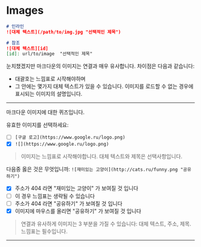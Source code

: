 # Images

```markdown
# 인라인
![대체 텍스트](/path/to/img.jpg "선택적인 제목")

# 참조
![대체 텍스트][id]
[id]: url/to/image  "선택적인 제목"
```
눈치챘겠지만 마크다운의 이미지는 연결과 매우 유사합니다. 차이점은 다음과 같습니다:
* 대괄호는 느낌표로 시작해야하며
* 그 안에는 몇가지 대체 텍스트가 있을 수 있습니다. 이미지를 로드할 수 없는 경우에 표시되는 이미지의 설명입니다.

---

마크다운 이미지에 대한 퀴즈입니다.

유효한 이미지를 선택하세요:
- [ ] `[구글 로고](https://www.google.ru/logo.png)`
- [x] `![](https://www.google.ru/logo.png)`

> 이미지는 느낌표로 시작해야합니다.
대체 텍스트와 제목은 선택사항입니다.

다음중 옳은 것은 무엇입니까: ```![재미있는 고양이](http://cats.ru/funny.png "공유하기")```
- [x] 주소가 404 라면 "재미있는 고양이" 가 보여질 것 입니다
- [ ] 이 경우 느낌표는 생략될 수 있습니다
- [ ] 주소가 404 라면 "공유하기" 가 보여질 것 입니다
- [x] 이미지에 마우스를 올리면 "공유하기" 가 보여질 것 입니다

> 연결과 유사하게 이미지는 3 부분을 가질 수 있습니다: 대체 텍스트, 주소, 제목. 느낌표는 필수입니다.

---
